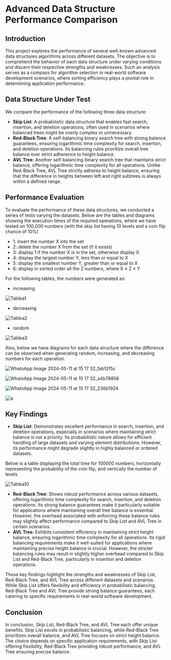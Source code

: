 # Advanced Data Structure Performance Comparison

## Introduction

This project explores the performance of several well-known advanced data structures algorithms across different datasets. The objective is to comprehend the behavior of each data structure under varying conditions and discern their respective strengths and weaknesses. Such an analysis serves as a compass for algorithm selection in real-world software development scenarios, where sorting efficiency plays a pivotal role in determining application performance.

## Data Structure Under Test

We compare the performance of the following three data structure:

- **Skip List**: A probabilistic data structure that enables fast search, insertion, and deletion operations, often used in scenarios where balanced trees might be overly complex or unnecessary.
- **Red-Black Tree**: A self-balancing binary search tree with strong balance guarantees, ensuring logarithmic time complexity for search, insertion, and deletion operations. Its balancing rules prioritize overall tree balance over strict adherence to height balance.
- **AVL Tree**: Another self-balancing binary search tree that maintains strict balance, offering logarithmic time complexity for all operations. Unlike Red-Black Tree, AVL Tree strictly adheres to height balance, ensuring that the difference in heights between left and right subtrees is always within a defined range.

## Performance Evaluation

To evaluate the performance of these data structures, we conducted a series of tests varying the datasets. Below are the tables and diagrams showing the execution times of the required operations, where we have tested on 100,000 numbers (with the skip list having 10 levels and a coin flip chance of 10%)
- 1: insert the number X into the set
- 2: delete the number X from the set (if it exists)
- 3: display 1 if the number X is in the set, otherwise display 0
- 4: display the largest number Y, less than or equal to X
- 5: display the smallest number Y, greater than or equal to X
- 6: display in sorted order all the Z numbers, where X ≤ Z ≤ Y

For the following tables, the numbers were generated as:

- increasing

![Tablea1](https://github.com/teodorma/Sorting_Algorithms/assets/127875348/29cab45f-1315-4ed6-8d3a-0c856c245daf)

- decreasing

![Tablea2](https://github.com/teodorma/Sorting_Algorithms/assets/127875348/875260aa-6e37-4d51-8c95-5fe274cb852a)

- random

![Tablea3](https://github.com/teodorma/Sorting_Algorithms/assets/127875348/8d8c606e-21f2-41aa-9fb0-223b1a2be823)

Also, below we have diagrams for each data structure where the difference can be observed when generating random, increasing, and decreasing numbers for each operation.


![WhatsApp Image 2024-05-11 at 15 17 32_fab12f5c](https://github.com/teodorma/Sorting_Algorithms/assets/127875348/5f7e65b1-76c1-46b6-b840-e347f89504df)

![WhatsApp Image 2024-05-11 at 15 17 32_a4b78856](https://github.com/teodorma/Sorting_Algorithms/assets/127875348/48f8a879-3d1f-47b4-801e-1a510894a683)

![WhatsApp Image 2024-05-11 at 15 17 32_236b1924](https://github.com/teodorma/Sorting_Algorithms/assets/127875348/d3749842-87d0-4523-b7a5-5e70e2825a03)

![a](https://github.com/teodorma/AdvancedDataStructures/assets/127875348/f82f2361-a6be-45d7-81f9-cf1e1e66e606)





## Key Findings

- **Skip List**: Demonstrates excellent performance in search, insertion, and deletion operations, especially in scenarios where maintaining strict balance is not a priority. Its probabilistic nature allows for efficient handling of large datasets and varying element distributions. However, its performance might degrade slightly in highly balanced or ordered datasets.



Below is a table displaying the total time for 100000 numbers, horizontally representing the probability of the coin flip, and vertically the number of levels

![Tablea10](https://github.com/teodorma/AdvancedDataStructures/assets/127875348/bb706935-065b-4b6f-b436-7f367e684400)

- **Red-Black Tree**: Shows robust performance across various datasets, offering logarithmic time complexity for search, insertion, and deletion operations. Its strong balance guarantees make it particularly suitable for applications where maintaining overall tree balance is essential. However, the overhead associated with enforcing these balance rules may slightly affect performance compared to Skip List and AVL Tree in certain scenarios.
- **AVL Tree**: Exhibits consistent efficiency in maintaining strict height balance, ensuring logarithmic time complexity for all operations. Its rigid balancing requirements make it well-suited for applications where maintaining precise height balance is crucial. However, the stricter balancing rules may result in slightly higher overhead compared to Skip List and Red-Black Tree, particularly in insertion and deletion operations.

These key findings highlight the strengths and weaknesses of Skip List, Red-Black Tree, and AVL Tree across different datasets and scenarios. While Skip List offers flexibility and efficiency in probabilistic balancing, Red-Black Tree and AVL Tree provide strong balance guarantees, each catering to specific requirements in real-world software development.


## Conclusion

In conclusion, Skip List, Red-Black Tree, and AVL Tree each offer unique benefits. Skip List excels in probabilistic balancing, while Red-Black Tree prioritizes overall balance, and AVL Tree focuses on strict height balance. The choice depends on specific application requirements, with Skip List offering flexibility, Red-Black Tree providing robust performance, and AVL Tree ensuring precise balance.


